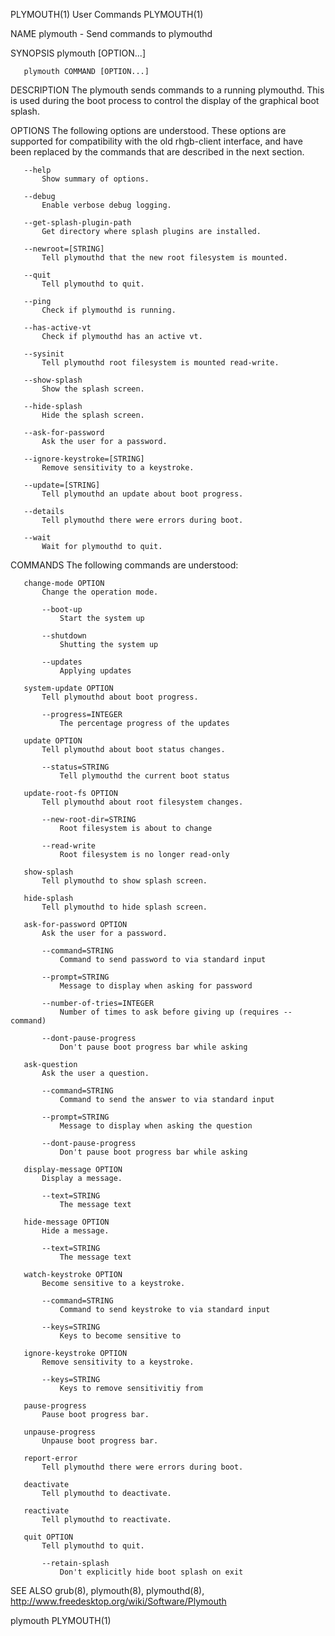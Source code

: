 PLYMOUTH(1)                                                                                  User Commands                                                                                 PLYMOUTH(1)

NAME
       plymouth - Send commands to plymouthd

SYNOPSIS
       plymouth [OPTION...]

       plymouth COMMAND [OPTION...]

DESCRIPTION
       The plymouth sends commands to a running plymouthd. This is used during the boot process to control the display of the graphical boot splash.

OPTIONS
       The following options are understood. These options are supported for compatibility with the old rhgb-client interface, and have been replaced by the commands that are described in the next
       section.

       --help
           Show summary of options.

       --debug
           Enable verbose debug logging.

       --get-splash-plugin-path
           Get directory where splash plugins are installed.

       --newroot=[STRING]
           Tell plymouthd that the new root filesystem is mounted.

       --quit
           Tell plymouthd to quit.

       --ping
           Check if plymouthd is running.

       --has-active-vt
           Check if plymouthd has an active vt.

       --sysinit
           Tell plymouthd root filesystem is mounted read-write.

       --show-splash
           Show the splash screen.

       --hide-splash
           Hide the splash screen.

       --ask-for-password
           Ask the user for a password.

       --ignore-keystroke=[STRING]
           Remove sensitivity to a keystroke.

       --update=[STRING]
           Tell plymouthd an update about boot progress.

       --details
           Tell plymouthd there were errors during boot.

       --wait
           Wait for plymouthd to quit.

COMMANDS
       The following commands are understood:

       change-mode OPTION
           Change the operation mode.

           --boot-up
               Start the system up

           --shutdown
               Shutting the system up

           --updates
               Applying updates

       system-update OPTION
           Tell plymouthd about boot progress.

           --progress=INTEGER
               The percentage progress of the updates

       update OPTION
           Tell plymouthd about boot status changes.

           --status=STRING
               Tell plymouthd the current boot status

       update-root-fs OPTION
           Tell plymouthd about root filesystem changes.

           --new-root-dir=STRING
               Root filesystem is about to change

           --read-write
               Root filesystem is no longer read-only

       show-splash
           Tell plymouthd to show splash screen.

       hide-splash
           Tell plymouthd to hide splash screen.

       ask-for-password OPTION
           Ask the user for a password.

           --command=STRING
               Command to send password to via standard input

           --prompt=STRING
               Message to display when asking for password

           --number-of-tries=INTEGER
               Number of times to ask before giving up (requires --command)

           --dont-pause-progress
               Don't pause boot progress bar while asking

       ask-question
           Ask the user a question.

           --command=STRING
               Command to send the answer to via standard input

           --prompt=STRING
               Message to display when asking the question

           --dont-pause-progress
               Don't pause boot progress bar while asking

       display-message OPTION
           Display a message.

           --text=STRING
               The message text

       hide-message OPTION
           Hide a message.

           --text=STRING
               The message text

       watch-keystroke OPTION
           Become sensitive to a keystroke.

           --command=STRING
               Command to send keystroke to via standard input

           --keys=STRING
               Keys to become sensitive to

       ignore-keystroke OPTION
           Remove sensitivity to a keystroke.

           --keys=STRING
               Keys to remove sensitivitiy from

       pause-progress
           Pause boot progress bar.

       unpause-progress
           Unpause boot progress bar.

       report-error
           Tell plymouthd there were errors during boot.

       deactivate
           Tell plymouthd to deactivate.

       reactivate
           Tell plymouthd to reactivate.

       quit OPTION
           Tell plymouthd to quit.

           --retain-splash
               Don't explicitly hide boot splash on exit

SEE ALSO
       grub(8), plymouth(8), plymouthd(8), http://www.freedesktop.org/wiki/Software/Plymouth

plymouth                                                                                                                                                                                   PLYMOUTH(1)
